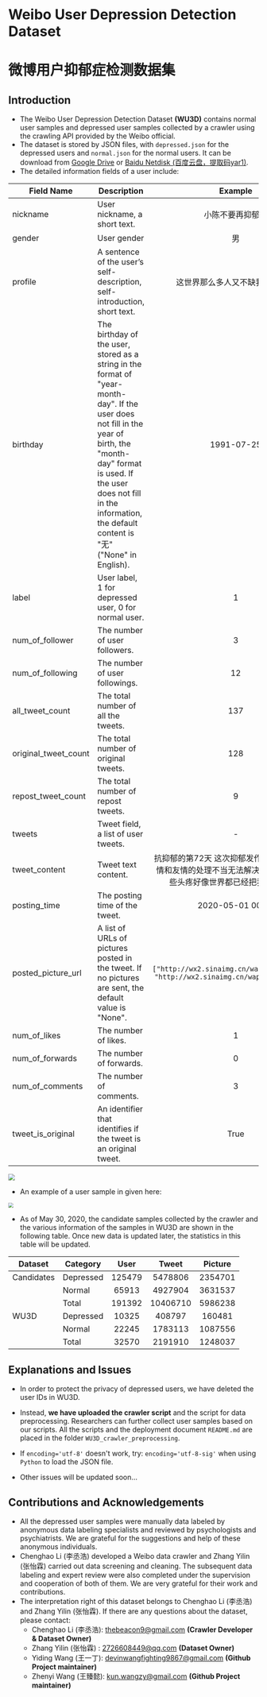 # Weibo User Depression Detection Dataset 

# 微博用户抑郁症检测数据集

## Introduction

- The Weibo User Depression Detection Dataset **(WU3D)** contains normal user samples and depressed user samples collected by a crawler using the crawling API provided by the Weibo official. 
- The dataset is stored by JSON files, with `depressed.json` for the depressed users and `normal.json` for the normal users. It can be download from [Google Drive](https://drive.google.com/file/d/1nzURaI60wF2s4P9-G2JDowirrx0VBelE/view?usp=sharing) or [Baidu Netdisk (百度云盘，提取码yar1)](https://pan.baidu.com/s/10xItuplkTNMmJdOEGBiXPw).
- The detailed information fields of a user include:

| Field Name           | Description                                                  |                           Example                            |
| -------------------- | ------------------------------------------------------------ | :----------------------------------------------------------: |
| nickname             | User nickname, a short text.                                 |                       小陈不要再抑郁了                       |
| gender               | User gender                                                  |                              男                              |
| profile              | A sentence of the user’s self-description, self-introduction, short text. |                这世界那么多人又不缺我一个活着                |
| birthday             | The birthday of the user, stored as a string in the format of "year-month-day". If the user does not fill in the year of birth, the "month-day" format is used. If the user does not fill in the information, the default content is "无" ("None" in English). |                          1991-07-25                          |
| label                | User label, 1 for depressed user, 0 for normal user.         |                              1                               |
| num_of_follower      | The number of user followers.                                |                              3                               |
| num_of_following     | The number of user followings.                               |                              12                              |
| all_tweet_count      | The total number of all the tweets.                          |                             137                              |
| original_tweet_count | The total number of original tweets.                         |                             128                              |
| repost_tweet_count   | The total number of repost tweets.                           |                              9                               |
| tweets               | Tweet field, a list of user tweets.                          |                              -                               |
| tweet_content        | Tweet text content.                                          | 抗抑郁的第72天 这次抑郁发作的起因是因为感情和友情的处理不当无法解决这些问题的我有些头疼好像世界都已经把我抛弃了... :( |
| posting_time         | The posting time of the tweet.                               |                       2020-05-01 00:32                       |
| posted_picture_url   | A list of URLs of pictures posted in the tweet. If no pictures are sent, the default value is "None". | `["http://wx2.sinaimg.cn/wap180/xxxx.jpg", "http://wx2.sinaimg.cn/wap180/yyyy.jpg"]` |
| num_of_likes         | The number of likes.                                         |                              1                               |
| num_of_forwards      | The number of forwards.                                      |                              0                               |
| num_of_comments      | The number of comments.                                      |                              3                               |
| tweet_is_original    | An identifier that identifies if the tweet is an original tweet. |                             True                             |

<img src="https://github.com/aidenwang9867/Weibo-User-Drpession-Detection-Dataset/blob/master/datafields.png" style="zoom:80%;" />

- An example of a user sample in given here:

<img src="https://github.com/aidenwang9867/Weibo-User-Drpession-Detection-Dataset/blob/master/dataexample.png" style="zoom:60%;" />



- As of May 30, 2020, the candidate samples collected by the crawler and the various information of the samples in WU3D are shown in the following table. Once new data is updated later, the statistics in this table will be updated.

| Dataset    | Category  |  User  |  Tweet   | Picture |
| ---------- | --------- | :----: | :------: | :-----: |
| Candidates | Depressed | 125479 | 5478806  | 2354701 |
|            | Normal    | 65913  | 4927904  | 3631537 |
|            | Total     | 191392 | 10406710 | 5986238 |
| WU3D       | Depressed | 10325  |  408797  | 160481  |
|            | Normal    | 22245  | 1783113  | 1087556 |
|            | Total     | 32570  | 2191910  | 1248037 |



## Explanations and Issues

- In order to protect the privacy of depressed users, we have deleted the user IDs in WU3D.
- Instead, **we have uploaded the crawler script** and the script for data preprocessing. Researchers can further collect user samples based on our scripts. All the scripts and the deployment document `README.md` are placed in the folder `WU3D_crawler_preprocessing`.
- If  `encoding='utf-8'` doesn't work, try: `encoding='utf-8-sig'` when using `Python` to load the JSON file.

- Other issues will be updated soon...



## Contributions and Acknowledgements

- All the depressed user samples were manually data labeled by anonymous data labeling specialists and reviewed by psychologists and psychiatrists. We are grateful for the suggestions and help of these anonymous individuals.
- Chenghao Li (李丞浩) developed a Weibo data crawler and Zhang Yilin (张怡霖) carried out data screening and cleaning. The subsequent data labeling and expert review were also completed under the supervision and cooperation of both of them. We are very grateful for their work and contributions. 
- The interpretation right of this dataset belongs to Chenghao Li (李丞浩) and Zhang Yilin (张怡霖).  If there are any questions about the dataset, please contact: 
  - Chenghao Li (李丞浩): thebeacon9@gmail.com    **(Crawler Developer & Dataset Owner)**
  - Zhang Yilin (张怡霖) : 2726608449@qq.com    **(Dataset Owner)**
  - Yiding Wang (王一丁): devinwangfighting9867@gmail.com    **(Github Project maintainer)**
  - Zhenyi Wang (王臻懿): kun.wangzy@gmail.com    **(Github Project maintainer)**

